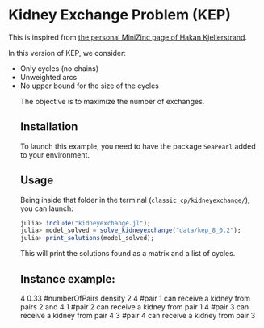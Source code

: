 # Kidney Exchange Problem (KEP)

This is inspired from [the personal MiniZinc page of Hakan Kjellerstrand](http://www.hakank.org/minizinc/).

In this version of KEP, we consider:
<ul>
  <li>Only cycles (no chains)</li>
  <li>Unweighted arcs</li>
  <li>No upper bound for the size of the cycles</li>

The objective is to maximize the number of exchanges.

## Installation

To launch this example, you need to have the package `SeaPearl` added to your environment.

## Usage

Being inside that folder in the terminal (`classic_cp/kidneyexchange/`), you can launch:

```julia
julia> include("kidneyexchange.jl");
julia> model_solved = solve_kidneyexchange("data/kep_8_0.2");
julia> print_solutions(model_solved);
```

This will print the solutions found as a matrix and a list of cycles.

## Instance example: 
4 0.33 #numberOfPairs density
2 4    #pair 1 can receive a kidney from pairs 2 and 4
1      #pair 2 can receive a kidney from pair 1
4      #pair 3 can receive a kidney from pair 4
3      #pair 4 can receive a kidney from pair 3